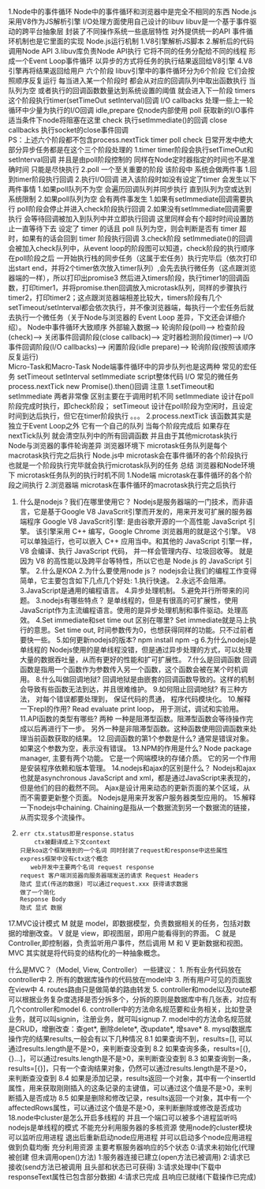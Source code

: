 1.Node中的事件循环
    Node中的事件循环和浏览器中是完全不相同的东西
    Node.js采用V8作为JS解析引擎
    I/O处理方面使用自己设计的libuv 
    libuv是一个基于事件驱动的跨平台抽象层
    封装了不同操作系统一些底层特性
    对外提供统一的API 事件循环机制也是它里面的实现
    Node.js运行机制
        1.V8引擎解析JS脚本
        2.解析后的代码 调用Node API
        3.libuv库负责Node API执行 它将不同的任务分配给不同的线程 形成一个Event Loop事件循环 以异步的方式将任务的执行结果返回给V8引擎
        4.V8引擎再将结果返回给用户
    六个阶段
        libuv引擎中的事件循环分为6个阶段 它们会按照顺序反复运行
        每当进入某一个阶段时 都会从对应的回调队列中取出函数执行
        当队列为空 或者执行的回调函数数量达到系统设置的阈值 就会进入下一阶段
        timers
            这个阶段执行timer(setTimeOut setInterval)回调 
        I/O callbacks
            处理一些上一轮循环中少量为执行的I/O回调
        idle,prepare
            仅node内部使用
        poll
            获取新的I/O事件 适当条件下node将阻塞在这里
        check
            执行setImmediate()的回调
        close callbacks
            执行socket的close事件回调   
        PS：上述六个阶段都不包含process.nextTick
        timer poll check 日常开发中绝大部分异步任务都是在这个三个阶段处理的
            1.timer 
            timer阶段会执行setTimeOut和setInterval回调 并且是由poll阶段控制的 同样在Node定时器指定的时间也不是准确时间 只能是尽快执行
            2.poll
                一个至关重要的阶段 该阶段中
                系统会做两件事
                1.回到timer阶段执行回调
                2.执行I/O回调
                    进入该阶段时如没有设定了timer 会发生以下两件事情
                    1.如果poll队列不为空 会遍历回调队列并同步执行 直到队列为空或达到系统限制
                    2.如果poll队列为空 会有两件事发生
                        1.如果有setImmediate回调需要执行 poll阶段会停止并进入check阶段执行回调
                        2.如果没有setImmediate回调需要执行 会等待回调被加入到队列中并立即执行回调
                        这里同样会有个超时时间设置防止一直等待下去
                设定了 timer 的话且 poll 队列为空，则会判断是否有 timer 超时，如果有的话会回到 timer 阶段执行回调
            3.check阶段
                setImmediate()的回调会被加入check队列中，从event loop的阶段图可以知道，check阶段的执行顺序在poll阶段之后
                    一开始执行栈的同步任务（这属于宏任务）执行完毕后（依次打印出start end，并将2个timer依次放入timer队列）,会先去执行微任务（这点跟浏览器端的一样），所以打印出promise3
                    然后进入timers阶段，执行timer1的回调函数，打印timer1，并将promise.then回调放入microtask队列，同样的步骤执行timer2，打印timer2；这点跟浏览器端相差比较大，timers阶段有几个setTimeout/setInterval都会依次执行，并不像浏览器端，每执行一个宏任务后就去执行一个微任务（关于Node与浏览器的 Event Loop 差异，下文还会详细介绍）。
    Node中事件循环大致顺序
        外部输入数据-->
        轮询阶段(poll)-->
        检查阶段(check)-->
        关闭事件回调阶段(close callback)-->
        定时器检测阶段(timer)-->
        I/O事件回调阶段(I/O callbacks)-->
        闲置阶段(idle prepare)-->
        轮询阶段(按照该顺序反复运行)        
    Micro-Task和Macro-Task
        Node端事件循环中的异步队列也是这两种
        常见的宏任务
            setTimeout setInterval setImmediate script整体代码 I/O
        常见的微任务
            process.nextTick new Promise().then()回调
    注意
        1.setTimeout和setImmediate
            两者非常像 区别主要在于调用时机不同
            setImmediate 设计在poll阶段完成时执行，即check阶段；
            setTimeout 设计在poll阶段为空闲时，且设定时间到达后执行，但它在timer阶段执行
            。。。
        2.process.nextTick
            该函数其实是独立于Event Loop之外 它有一个自己的队列 当每个阶段完成后 如果存在nextTick队列 就会清空队列中的所有回调函数 并且由于其他microtask执行
    Node与浏览器的事件轮询差异
        浏览器环境下
            microtask任务队列是每个macrotask执行完之后执行
            Node.js中 microtask会在事件循环的各个阶段执行 也就是一个阶段执行完毕就会执行microtask队列的任务
    总结
        浏览器和Node环境下 microtask任务队列的执行时机不同
        1.Node端 microtask在事件循环的各个阶段之间执行
        2.浏览器端 microtask在事件循环的macrotask执行完之后执行
1. 什么是nodejs？我们在哪里使用它？
    Nodejs是服务器端的一门技术，而非语言，它是基于Google V8 JavaScrit引擎而开发的，用来开发可扩展的服务器端程序
    Google V8 JavaScrit引擎:
    是由谷歌开源的一个高性能 JavaScript 引擎。
    该引擎采用 C++ 编写，Google Chrome 浏览器用的就是这个引擎。
    V8 可以单独运行，也可以嵌入 C++ 应用当中。和其他的 JavaScript 引擎一样，
    V8 会编译、执行 JavaScript 代码，
    并一样会管理内存、垃圾回收等。
    就是因为 V8 的高性能以及跨平台等特性，所以它也是 Node.js 的 JavaScript 引擎。
2.什么是KOA
2.为什么要使用node js？
    nodejs会让我们的编程工作变得简单，它主要包含如下几点几个好处:
    1.执行快速。
    2.永远不会阻滞。
    3.JavaScript是通用的编程语言。
    4.异步处理机制。
    5.避免并行所带来的问题。
3.nodejs有哪些特点？
    是单线程的，但是有很高的可扩展性，使用JavaScript作为主流编程语言。使用的是异步处理机制和事件驱动。处理高效。
4.Set immediate和set time out 区别在哪里?
    Set immediate就是马上执行的意思。Set time out, 时间参数传为0，也想获得同样的功能。只不过前者要快一些。
5.如何更新nodejs的版本?
    npm install npm -g
6.为什么nodejs是单线程的
    Nodejs使用的是单线程没错，但是通过异步处理的方式，可以处理大量的数据吞吐量，从而有更好的性能和扩可扩展性。
7.什么是回调函数
    回调函数是指用一个函数作为参数传入另一个函数，这个函数会被在某个时机调用。
8.什么叫做回调地狱?
    回调地狱是由嵌套的回调函数导致的。这样的机制会导致有些函数无法到达，并且很难维护。
9.如何阻止回调地狱?
    有三种方法， 对每个错误都要处理到， 保证代码的贯通， 程序代码模块化。
10.解释一下repl的作用?
    Read evaluate print loop， 用于测试，调试和实验用。
11.API函数的类型有哪些?
    两种
    一种是阻滞型函数。阻滞型函数会等待操作完成以后再进行下一步。
    另外一种是非阻滞型函数。这种函数使用回调函数来处理当前函数获取的结果。
12.回调函数的第1个参数是什么?
    通常是错误对象。如果这个参数为空，表示没有错误。
13.NPM的作用是什么?
    Node package manager, 主要有两个功能。
        它是一个网端模块的存储介质。
        它的另一个作用是安装程序依赖和版本管理。
14.nodejs和ajax的区别是什么？
    Nodejs和ajax也就是asynchronous JavaScript and xml，都是通过JavaScript来表现的，但是他们的目的截然不同。
        Ajax是设计用来动态的更新页面的某个区域，从而不需要更新整个页面。
    Nodejs是用来开发客户服务器类型应用的。
15.解释一下nodejs中chaining.
    Chaining是指从一个数据流到另一个数据流的链接，从而实现多个流操作。
16.
        err ctx.status即是response.status
            ctx被翻译成上下文context 
        只是koa这个框架用到的一个名词 同时封装了request和response中这些属性
        express框架中没有ctx这个概念
           web开发中主要两个名词 request response
        request 客户端浏览器向服务器端发送的请求 Request Headers
        隐式 显式(传送的数据) 可以通过request.xxx 获得请求数据
        做了一个简化
        Response Body
        隐式 显式 数据
17.MVC设计模式
    M 就是 model，即数据模型，负责数据相关的任务，包括对数据的增删改查。
    V 就是 view，即视图层，即用户能看得到的界面。
    C 就是 Controller,即控制器，负责监听用户事件，然后调用 M 和 V 更新数据和视图。
    MVC 其实就是将代码变的结构化的一种抽象概念。

什么是MVC？（Model, View, Controller）
                一些建议：
                1. 所有业务代码放在controller中
                2. 所有的数据库操作的代码放在model中
                3. 所有用户可见的页面放在view中
                4. routes路由只是做简单的路由转发
                5. controller和model以及route都可以根据业务复杂度选择是否分拆多个，分拆的原则是数据库中有几张表，对应有几个controller和model
                6. controller中的方法命名规范要和业务相关，比如登录业务，就可以叫signin，注册业务，就可叫signup
                7. model中的方法命名规范就是CRUD，增删改查：查get*, 删除delete*, 改update*, 增save*
                8. mysql数据库操作完的结果results,一般会有以下几种情况
                    8.1 如果查询不到，results=[], 可以通过results.length是不是>0，来判断查没查到
                    8.2 如果查询多条，results=[{},{}...]，可以通过results.length是不是>0，来判断查没查到
                    8.3 如果查询到一条，results=[{}]，只有一个查询结果对象，仍然可以通过results.length是不是>0，来判断查没查到
                    8.4 如果是添加记录，results返回一个对象，其中有一个insertId属性，用来获取刚刚插入的这条记录的主键值，可以通过这个值是不是>0，来判断插入是否成功
                    8.5 如果是删除和修改记录，results返回一个对象，其中有一个affectedRows属性，可以通过这个值是不是>0，来判断删除或修改是否成功
18.node中cluster是怎么开启多线程的 并且一个端口可以被多个进程监听吗
    nodejs是单线程的模式 不能充分利用服务器的多核资源
    使用node的cluster模块可以监听应用进程
    退出后重新启动node应用进程 并可以启动多个node应用进程
    做到负载均衡 充分利用资源
    主要考察服务器响应的5个状态
        0:请求未初始化(代理被创建 但未调用open()方法)
        1:服务器连接已建立(open方法已被调用)
        2:请求已接收(send方法已被调用 且头部和状态已可获得)
        3:请求处理中(下载中 responseText属性已包含部分数据)
        4:请求已完成 且响应已就绪(下载操作已完成)
